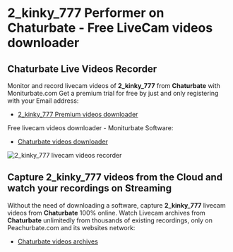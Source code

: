 # 2_kinky_777 Performer on Chaturbate - Free LiveCam videos downloader

## Chaturbate Live Videos Recorder

Monitor and record livecam videos of **2_kinky_777** from **Chaturbate** with Moniturbate.com
Get a premium trial for free by just and only registering with your Email address:
* [2_kinky_777 Premium videos downloader](https://moniturbate.com/request-demo-licence-key.html)

Free livecam videos downloader - Moniturbate Software:
* [Chaturbate videos downloader](https://moniturbate.com/moniturbate-download-software.html)

![2_kinky_777 livecam videos recorder](https://peachurnet.com/templates/moniturbate-software.png)


## Capture 2_kinky_777 videos from the Cloud and watch your recordings on Streaming

Without the need of downloading a software, capture **2_kinky_777** livecam videos from **Chaturbate** 100% online.
Watch Livecam archives from **Chaturbate** unlimitedly from thousands of existing recordings, only on Peachurbate.com and its websites network:
* [Chaturbate videos archives](https://peachurnet.com/)